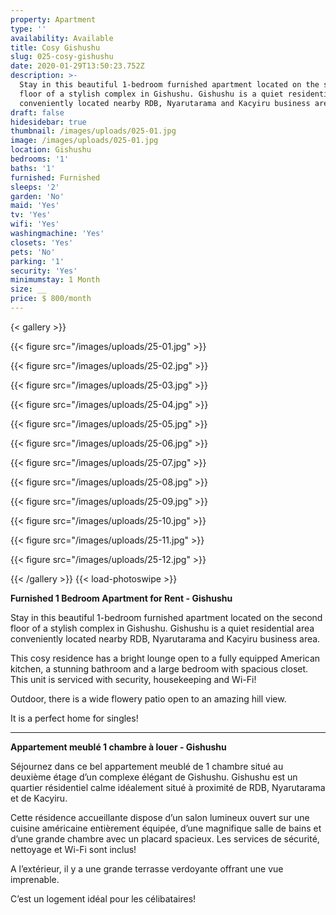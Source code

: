 ```yaml
---
property: Apartment
type: ''
availability: Available
title: Cosy Gishushu
slug: 025-cosy-gishushu
date: 2020-01-29T13:50:23.752Z
description: >-
  Stay in this beautiful 1-bedroom furnished apartment located on the second
  floor of a stylish complex in Gishushu. Gishushu is a quiet residential area
  conveniently located nearby RDB, Nyarutarama and Kacyiru business area.
draft: false
hidesidebar: true
thumbnail: /images/uploads/025-01.jpg
image: /images/uploads/025-01.jpg
location: Gishushu
bedrooms: '1'
baths: '1'
furnished: Furnished
sleeps: '2'
garden: 'No'
maid: 'Yes'
tv: 'Yes'
wifi: 'Yes'
washingmachine: 'Yes'
closets: 'Yes'
pets: 'No'
parking: '1'
security: 'Yes'
minimumstay: 1 Month
size: __
price: $ 800/month
---
```

{< gallery >}}

{{< figure src="/images/uploads/25-01.jpg" >}}

{{< figure src="/images/uploads/25-02.jpg" >}}

{{< figure src="/images/uploads/25-03.jpg" >}}

{{< figure src="/images/uploads/25-04.jpg" >}}

{{< figure src="/images/uploads/25-05.jpg" >}}

{{< figure src="/images/uploads/25-06.jpg" >}}

{{< figure src="/images/uploads/25-07.jpg" >}}

{{< figure src="/images/uploads/25-08.jpg" >}}

{{< figure src="/images/uploads/25-09.jpg" >}}

{{< figure src="/images/uploads/25-10.jpg" >}}

{{< figure src="/images/uploads/25-11.jpg" >}}

{{< figure src="/images/uploads/25-12.jpg" >}}

{{< /gallery >}} {{< load-photoswipe >}}

**Furnished 1 Bedroom Apartment for Rent - Gishushu**

Stay in this beautiful 1-bedroom furnished apartment located on the second floor of a stylish complex in Gishushu. Gishushu is a quiet residential area conveniently located nearby RDB, Nyarutarama and Kacyiru business area.

This cosy residence has a bright lounge open to a fully equipped American kitchen, a stunning bathroom and a large bedroom with spacious closet. This unit is serviced with security, housekeeping and Wi-Fi!

Outdoor, there is a wide flowery patio open to an amazing hill view.

It is a perfect home for singles!

- - -

**Appartement meublé 1 chambre à louer - Gishushu**

Séjournez dans ce bel appartement meublé de 1 chambre situé au deuxième étage d’un complexe élégant de Gishushu. [](<>)Gishushu est un quartier résidentiel calme idéalement situé à proximité de RDB, Nyarutarama et de Kacyiru.

Cette résidence accueillante dispose d’un salon lumineux ouvert sur une cuisine américaine entièrement équipée, d’une magnifique salle de bains et d’une grande chambre avec un placard spacieux. Les services de sécurité, nettoyage et Wi-Fi sont inclus!

A l’extérieur, il y a une grande terrasse verdoyante offrant une vue imprenable.

C’est un logement idéal pour les célibataires!
